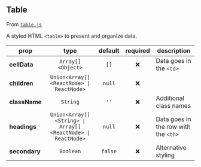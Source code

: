 
## Table

From [`Table.js`](Table.js)

A styled HTML `<table>` to present and organize data.

prop | type | default | required | description
---- | :----: | :-------: | :--------: | -----------
**cellData** | `Array[]<Object>` | `[]` | :x: | Data goes in the `<td>`
**children** | `Union<Array[]<ReactNode> \| ReactNode>` | `null` | :x: | 
**className** | `String` | `''` | :x: | Additional class names
**headings** | `Union<Array[]<String> \| Array[]<ReactNode> \| ReactNode>` | `null` | :x: | Data goes in the row with the `<th>`
**secondary** | `Boolean` | `false` | :x: | Alternative styling



